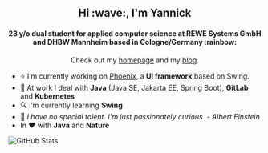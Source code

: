 <h2 align="center">Hi :wave:, I'm Yannick</h2>
<h4 align="center">23 y/o dual student for applied computer science at REWE Systems GmbH and DHBW Mannheim based in Cologne/Germany :rainbow:</h4>

<p align="center">Check out my <a href="https://yannick.sh" target="_blank">homepage</a> and my <a href="https://yannick.sh/blog.html" target="_blank">blog</a>.</p>

- :star: I’m currently working on [Phoenix](https://github.com/yannickkirschen/phoenix), a **UI framework** based on Swing.
- :office: At work I deal with **Java** (Java SE, Jakarta EE, Spring Boot), **GitLab** and **Kubernetes**
- :mag: I’m currently learning **Swing**
- :speech_balloon: *I have no special talent. I'm just passionately curious. - Albert Einstein*
- In :heart: with **Java** and **Nature**

![GitHub Stats](https://github-readme-stats.vercel.app/api?username=yannickkirschen&show_icons=true&hide_border=true)

